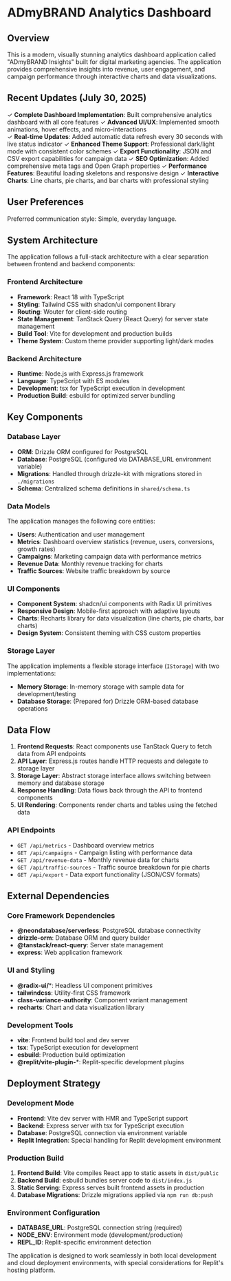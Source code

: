 # ADmyBRAND Analytics Dashboard

## Overview

This is a modern, visually stunning analytics dashboard application called "ADmyBRAND Insights" built for digital marketing agencies. The application provides comprehensive insights into revenue, user engagement, and campaign performance through interactive charts and data visualizations. 

## Recent Updates (July 30, 2025)

✓ **Complete Dashboard Implementation**: Built comprehensive analytics dashboard with all core features
✓ **Advanced UI/UX**: Implemented smooth animations, hover effects, and micro-interactions  
✓ **Real-time Updates**: Added automatic data refresh every 30 seconds with live status indicator
✓ **Enhanced Theme Support**: Professional dark/light mode with consistent color schemes
✓ **Export Functionality**: JSON and CSV export capabilities for campaign data
✓ **SEO Optimization**: Added comprehensive meta tags and Open Graph properties
✓ **Performance Features**: Beautiful loading skeletons and responsive design
✓ **Interactive Charts**: Line charts, pie charts, and bar charts with professional styling

## User Preferences

Preferred communication style: Simple, everyday language.

## System Architecture

The application follows a full-stack architecture with a clear separation between frontend and backend components:

### Frontend Architecture
- **Framework**: React 18 with TypeScript
- **Styling**: Tailwind CSS with shadcn/ui component library
- **Routing**: Wouter for client-side routing
- **State Management**: TanStack Query (React Query) for server state management
- **Build Tool**: Vite for development and production builds
- **Theme System**: Custom theme provider supporting light/dark modes

### Backend Architecture
- **Runtime**: Node.js with Express.js framework
- **Language**: TypeScript with ES modules
- **Development**: tsx for TypeScript execution in development
- **Production Build**: esbuild for optimized server bundling

## Key Components

### Database Layer
- **ORM**: Drizzle ORM configured for PostgreSQL
- **Database**: PostgreSQL (configured via DATABASE_URL environment variable)
- **Migrations**: Handled through drizzle-kit with migrations stored in `./migrations`
- **Schema**: Centralized schema definitions in `shared/schema.ts`

### Data Models
The application manages the following core entities:
- **Users**: Authentication and user management
- **Metrics**: Dashboard overview statistics (revenue, users, conversions, growth rates)
- **Campaigns**: Marketing campaign data with performance metrics
- **Revenue Data**: Monthly revenue tracking for charts
- **Traffic Sources**: Website traffic breakdown by source

### UI Components
- **Component System**: shadcn/ui components with Radix UI primitives
- **Responsive Design**: Mobile-first approach with adaptive layouts
- **Charts**: Recharts library for data visualization (line charts, pie charts, bar charts)
- **Design System**: Consistent theming with CSS custom properties

### Storage Layer
The application implements a flexible storage interface (`IStorage`) with two implementations:
- **Memory Storage**: In-memory storage with sample data for development/testing
- **Database Storage**: (Prepared for) Drizzle ORM-based database operations

## Data Flow

1. **Frontend Requests**: React components use TanStack Query to fetch data from API endpoints
2. **API Layer**: Express.js routes handle HTTP requests and delegate to storage layer
3. **Storage Layer**: Abstract storage interface allows switching between memory and database storage
4. **Response Handling**: Data flows back through the API to frontend components
5. **UI Rendering**: Components render charts and tables using the fetched data

### API Endpoints
- `GET /api/metrics` - Dashboard overview metrics
- `GET /api/campaigns` - Campaign listing with performance data
- `GET /api/revenue-data` - Monthly revenue data for charts
- `GET /api/traffic-sources` - Traffic source breakdown for pie charts
- `GET /api/export` - Data export functionality (JSON/CSV formats)

## External Dependencies

### Core Framework Dependencies
- **@neondatabase/serverless**: PostgreSQL database connectivity
- **drizzle-orm**: Database ORM and query builder
- **@tanstack/react-query**: Server state management
- **express**: Web application framework

### UI and Styling
- **@radix-ui/***: Headless UI component primitives
- **tailwindcss**: Utility-first CSS framework
- **class-variance-authority**: Component variant management
- **recharts**: Chart and data visualization library

### Development Tools
- **vite**: Frontend build tool and dev server
- **tsx**: TypeScript execution for development
- **esbuild**: Production build optimization
- **@replit/vite-plugin-***: Replit-specific development plugins

## Deployment Strategy

### Development Mode
- **Frontend**: Vite dev server with HMR and TypeScript support
- **Backend**: Express server with tsx for TypeScript execution
- **Database**: PostgreSQL connection via environment variable
- **Replit Integration**: Special handling for Replit development environment

### Production Build
1. **Frontend Build**: Vite compiles React app to static assets in `dist/public`
2. **Backend Build**: esbuild bundles server code to `dist/index.js`
3. **Static Serving**: Express serves built frontend assets in production
4. **Database Migrations**: Drizzle migrations applied via `npm run db:push`

### Environment Configuration
- **DATABASE_URL**: PostgreSQL connection string (required)
- **NODE_ENV**: Environment mode (development/production)
- **REPL_ID**: Replit-specific environment detection

The application is designed to work seamlessly in both local development and cloud deployment environments, with special considerations for Replit's hosting platform.